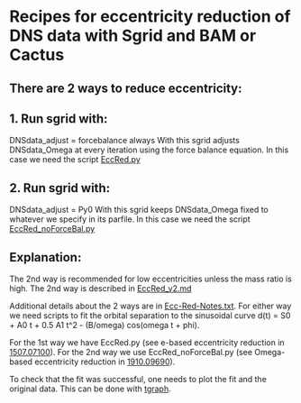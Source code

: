 # Recipes for eccentricity reduction of DNS data with Sgrid and BAM or Cactus

## There are 2 ways to reduce eccentricity:

## 1. Run sgrid with:
DNSdata_adjust = forcebalance always
With this sgrid adjusts DNSdata_Omega at every iteration using the force
balance equation.
In this case we need the script [EccRed.py](EccRed.py)

## 2. Run sgrid with:
DNSdata_adjust = Py0
With this sgrid keeps DNSdata_Omega fixed to whatever we specify in its
parfile.
In this case we need the script [EccRed_noForceBal.py](EccRed_noForceBal.py)

## Explanation:

The 2nd way is recommended for low eccentricities unless the mass ratio
is high. The 2nd way is described in
[EccRed_v2.md](https://github.com/sgridsource/EccRed/blob/main/EccRed_v2.md)

Additional details about the 2 ways are in
[Ecc-Red-Notes.txt](Ecc-Red-Notes.txt). For either way
we need scripts to fit the orbital separation to the sinusoidal curve
d(t) = S0 + A0 t + 0.5 A1 t^2 - (B/omega) cos(omega t + phi).

For the 1st way we have EccRed.py (see e-based eccentricity reduction in
[1507.07100](https://arxiv.org/abs/1507.07100)).
For the 2nd way we use EccRed_noForceBal.py (see Omega-based eccentricity
reduction in [1910.09690](https://arxiv.org/abs/1910.09690)).

To check that the fit was successful, one needs to plot the fit and the
original data. This can be done with
[tgraph](https://github.com/wofti/tgraph).
